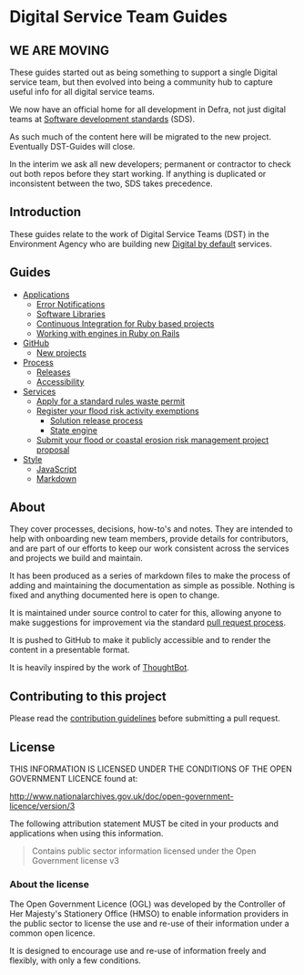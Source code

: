 # Digital Service Team Guides

## WE ARE MOVING

These guides started out as being something to support a single Digital service team, but then evolved into being a community hub to capture useful info for all digital service teams.

We now have an official home for all development in Defra, not just digital teams at [Software development standards](https://github.com/DEFRA/software-development-standards) (SDS).

As such much of the content here will be migrated to the new project. Eventually DST-Guides will close.

In the interim we ask all new developers; permanent or contractor to check out both repos before they start working. If anything is duplicated or inconsistent between the two, SDS takes precedence.

## Introduction

These guides relate to the work of Digital Service Teams (DST) in the Environment Agency who are building new [Digital by default](https://www.gov.uk/service-manual/digital-by-default) services.

## Guides

- [Applications](/applications)
  - [Error Notifications](/applications/error-notifications.md)
  - [Software Libraries](/applications/software-libraries.md)
  - [Continuous Integration for Ruby based projects](/applications/ruby_based_ci.md)
  - [Working with engines in Ruby on Rails](/applications/ruby-engines.md)
- [GitHub](/github)
  - [New projects](/process/new_projects.md)
- [Process](/process)
  - [Releases](/process/releases.md)
  - [Accessibility](https://github.com/DEFRA/qa-test/wiki/Accessibility)
- [Services](/services)
  - [Apply for a standard rules waste permit](/services/wp)
  - [Register your flood risk activity exemptions](/services/frae)
    - [Solution release process](/services/frae/solution-release-process.md)
    - [State engine](/services/frae/state_engine.md)
  - [Submit your flood or coastal erosion risk management project proposal](/services/pafs)
- [Style](/style)
  - [JavaScript](/style/javascript.md)
  - [Markdown](/style/markdown.md)

## About

They cover processes, decisions, how-to's and notes. They are intended to help with onboarding new team members, provide details for contributors, and are part of our efforts to keep our work consistent across the services and projects we build and maintain.

It has been produced as a series of markdown files to make the process of adding and maintaining the documentation as simple as possible. Nothing is fixed and anything documented here is open to change.

It is maintained under source control to cater for this, allowing anyone to make suggestions for improvement via the standard [pull request process](https://help.github.com/articles/using-pull-requests/).

It is pushed to GitHub to make it publicly accessible and to render the content in a presentable format.

It is heavily inspired by the work of [ThoughtBot](https://github.com/thoughtbot/guides).

## Contributing to this project

Please read the [contribution guidelines](/CONTRIBUTING.md) before submitting a pull request.

## License

THIS INFORMATION IS LICENSED UNDER THE CONDITIONS OF THE OPEN GOVERNMENT LICENCE found at:

<http://www.nationalarchives.gov.uk/doc/open-government-licence/version/3>

The following attribution statement MUST be cited in your products and applications when using this information.

>Contains public sector information licensed under the Open Government license v3

### About the license

The Open Government Licence (OGL) was developed by the Controller of Her Majesty's Stationery Office (HMSO) to enable information providers in the public sector to license the use and re-use of their information under a common open licence.

It is designed to encourage use and re-use of information freely and flexibly, with only a few conditions.
